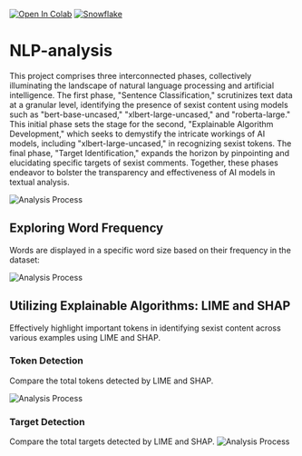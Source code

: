 [![Open In Colab](https://colab.research.google.com/assets/colab-badge.svg)](https://colab.research.google.com/drive/1mXsE_ooTJyO3xl99o6Oyp8P2mbXOD638#scrollTo=_S3iN__8DgNg)
 [![Snowflake](https://img.shields.io/badge/Snowflake-Ready-brightgreen)](https://www.snowflake.com/)
# NLP-analysis
This project comprises three interconnected phases, collectively illuminating the landscape of natural language processing and artificial intelligence. The first phase, "Sentence Classification," scrutinizes text data at a granular level, identifying the presence of sexist content using models such as "bert-base-uncased," "xlbert-large-uncased," and "roberta-large." 
This initial phase sets the stage for the second, "Explainable Algorithm Development," which seeks to demystify the intricate workings of AI models, including "xlbert-large-uncased," in recognizing sexist tokens. 
The final phase, "Target Identification," expands the horizon by pinpointing and elucidating specific targets of sexist comments. Together, these phases endeavor to bolster the transparency and effectiveness of AI models in textual analysis.

![Analysis Process](https://github.com/msbeigi/NLP-analysis/blob/main/img/process-layout.jpg)

## Exploring Word Frequency 
Words are displayed in a specific word size based on their frequency in the dataset:

![Analysis Process](https://github.com/msbeigi/NLP-analysis/blob/main/img/word-freq.png)

## Utilizing Explainable Algorithms: LIME and SHAP
Effectively highlight important tokens in identifying sexist content across various examples using LIME and SHAP.

### Token Detection
Compare the total tokens detected by LIME and SHAP.

![Analysis Process](https://github.com/msbeigi/NLP-analysis/blob/main/img/Total%20Tokens%20Comparison%20of%20LIME%20and%20SHAP.png)

### Target Detection
Compare the total targets detected by LIME and SHAP.
![Analysis Process](https://github.com/msbeigi/NLP-analysis/blob/main/img/Total%20Target%20Comparison%20of%20LIME%20and%20SHAP.png)
